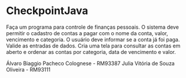 # CheckpointJava


Faça um programa para controle de finanças pessoais. O sistema deve permitir o cadastro de contas a pagar com o nome da conta, valor, vencimento e categoria. O usuário deve informar se a conta já foi paga.  Valide as entradas de dados. Cria uma tela para consultar as contas em aberto e ordenar as contas por categoria, data de vencimento e valor.


Álvaro Biaggio Pacheco Colognese - RM93387
Julia Vitória de Souza Oliveira - RM93111

